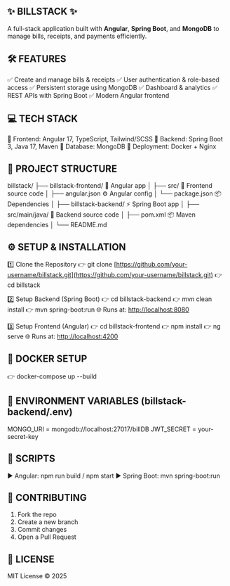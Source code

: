 ## ✨ BILLSTACK ✨

A full-stack application built with **Angular**, **Spring Boot**, and **MongoDB** to manage bills, receipts, and payments efficiently.

## 🛠 FEATURES

✅ Create and manage bills & receipts
✅ User authentication & role-based access
✅ Persistent storage using MongoDB
✅ Dashboard & analytics
✅ REST APIs with Spring Boot
✅ Modern Angular frontend

## 💻 TECH STACK

🔹 Frontend: Angular 17, TypeScript, Tailwind/SCSS
🔹 Backend: Spring Boot 3, Java 17, Maven
🔹 Database: MongoDB
🔹 Deployment: Docker + Nginx

## 📂 PROJECT STRUCTURE

billstack/
├── billstack-frontend/   🎨 Angular app
│   ├── src/              📂 Frontend source code
│   ├── angular.json      ⚙️ Angular config
│   └── package.json      📦 Dependencies
│
├── billstack-backend/    ⚡ Spring Boot app
│   ├── src/main/java/    📂 Backend source code
│   ├── pom.xml           📦 Maven dependencies
│
└── README.md

## ⚙️ SETUP & INSTALLATION

1️⃣ Clone the Repository
👉 git clone [https://github.com/your-username/billstack.git](https://github.com/your-username/billstack.git)
👉 cd billstack

2️⃣ Setup Backend (Spring Boot)
👉 cd billstack-backend
👉 mvn clean install
👉 mvn spring-boot\:run
🌐 Runs at: [http://localhost:8080](http://localhost:8080)

3️⃣ Setup Frontend (Angular)
👉 cd billstack-frontend
👉 npm install
👉 ng serve
🌐 Runs at: [http://localhost:4200](http://localhost:4200)

## 🐳 DOCKER SETUP

👉 docker-compose up --build

## 🔐 ENVIRONMENT VARIABLES (billstack-backend/.env)

MONGO\_URI = mongodb://localhost:27017/billDB
JWT\_SECRET = your-secret-key

## 📜 SCRIPTS

▶️ Angular: npm run build / npm start
▶️ Spring Boot: mvn spring-boot\:run

## 🤝 CONTRIBUTING

1. Fork the repo
2. Create a new branch
3. Commit changes
4. Open a Pull Request

## 📄 LICENSE

MIT License © 2025